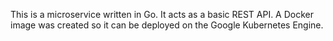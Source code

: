 This is a microservice written in Go. It acts as a basic REST API. A Docker image was created so it can be deployed on the Google Kubernetes Engine.